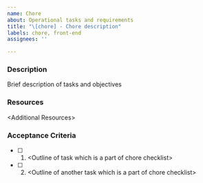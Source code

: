 ```yaml
---
name: Chore
about: Operational tasks and requirements
title: "\[chore] - Chore description"
labels: chore, front-end
assignees: ''

---
```


### Description
Brief description of tasks and objectives

### Resources  
\<Additional Resources>

### Acceptance Criteria
 - [ ] 1. \<Outline of task which is a part of chore checklist>
 - [ ] 2. \<Outline of another task which is a part of chore checklist>
